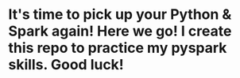 # It's time to pick up your Python & Spark again! Here we go! I create this repo to practice my pyspark skills. Good luck!